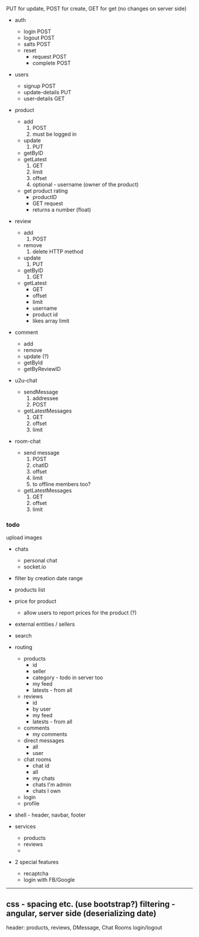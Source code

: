 
PUT for update, POST for create, GET for get (no changes on server side)

* auth
    * login  POST
    * logout POST
    * salts POST
    * reset 
        * request POST
        * complete POST
* users
    * signup POST
    * update-details PUT
    * user-details GET
* product
    * add 
        1. POST
        2. must be logged in
    * update
        1. PUT
    * getByID
    * getLatest
        1. GET
        1. limit
        2. offset
        3. optional - username (owner of the product)
    * get product rating
        * productID
        * GET request
        * returns a number (float)
* review
    * add
        1. POST
    * remove
        1. delete HTTP method
    * update
        1. PUT
    * getByID
        1. GET
    * getLatest
        * GET
        * offset
        * limit
        * username
        * product id
        * likes array limit
* comment
    * add
    * remove
    * update (?)
    * getById
    * getByReviewID

* u2u-chat
    * sendMessage
        1. addressee
        2. POST
    * getLatestMessages
        1. GET
        2. offset
        3. limit
* room-chat
    * send message
        1. POST
        1. chatID
        2. offset
        3. limit
        4. to offline members too?
    *  getLatestMessages
        1. GET
        2. offset
        3. limit


### todo
upload images


* chats
    * personal chat
    * socket.io
* filter by creation date range
* products list
* price for product
    * allow users to report prices for the product (?)
* external entities / sellers

* search
* routing
    * products
        * id
        * seller
        * category - todo in server too
        * my feed
        * latests - from all
    * reviews
        * id
        * by user
        * my feed
        * latests - from all
    * comments
        * my comments
    * direct messages
        * all
        * user
    * chat rooms
        * chat id
        * all
        * my chats
        * chats I'm admin
        * chats I own
    * login
    * profile
* shell - header, navbar, footer
* services
    * products
    * reviews
    * 
* 2 special features
    * recaptcha
    * login with FB/Google

-----------------------
css - spacing etc. (use bootstrap?)
filtering - angular, server side (deserializing date)
-----------------------------------------------
header: products, reviews, DMessage, Chat Rooms     login/logout